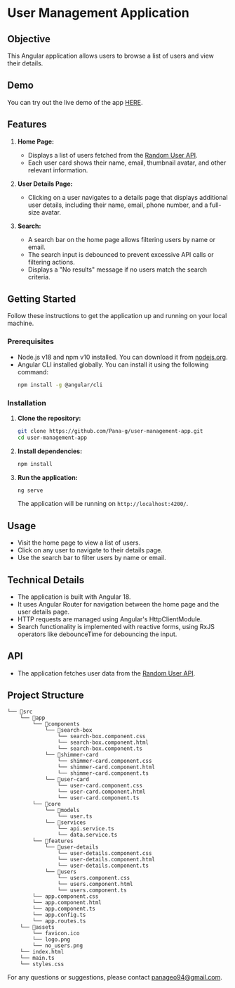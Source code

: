 
# User Management Application

## Objective

This Angular application allows users to browse a list of users and view their details.

## Demo

You can try out the live demo of the app [HERE](https://pana-g.github.io/user-management-app/).

## Features

1. **Home Page:**
   - Displays a list of users fetched from the [Random User API](https://randomuser.me/api/?results=10).
   - Each user card shows their name, email, thumbnail avatar, and other relevant information.

2. **User Details Page:**
   - Clicking on a user navigates to a details page that displays additional user details, including their name, email, phone number, and a full-size avatar.

3. **Search:**
   - A search bar on the home page allows filtering users by name or email.
   - The search input is debounced to prevent excessive API calls or filtering actions.
   - Displays a "No results" message if no users match the search criteria.

## Getting Started

Follow these instructions to get the application up and running on your local machine.

### Prerequisites

- Node.js v18 and npm v10 installed. You can download it from [nodejs.org](https://nodejs.org/).
- Angular CLI installed globally. You can install it using the following command:
  ```bash
  npm install -g @angular/cli
  ```

### Installation

1. **Clone the repository:**
   ```bash
   git clone https://github.com/Pana-g/user-management-app.git
   cd user-management-app
   ```

2. **Install dependencies:**
   ```bash
   npm install
   ```

3. **Run the application:**
   ```bash
   ng serve
   ```
   The application will be running on `http://localhost:4200/`.

## Usage

- Visit the home page to view a list of users.
- Click on any user to navigate to their details page.
- Use the search bar to filter users by name or email.

## Technical Details

- The application is built with Angular 18.
- It uses Angular Router for navigation between the home page and the user details page.
- HTTP requests are managed using Angular's HttpClientModule.
- Search functionality is implemented with reactive forms, using RxJS operators like debounceTime for debouncing the input.

## API

- The application fetches user data from the [Random User API](https://randomuser.me/api/?results=10).

## Project Structure

```
└── 📁src
    └── 📁app
        └── 📁components
            └── 📁search-box
                └── search-box.component.css
                └── search-box.component.html
                └── search-box.component.ts
            └── 📁shimmer-card
                └── shimmer-card.component.css
                └── shimmer-card.component.html
                └── shimmer-card.component.ts
            └── 📁user-card
                └── user-card.component.css
                └── user-card.component.html
                └── user-card.component.ts
        └── 📁core
            └── 📁models
                └── user.ts
            └── 📁services
                └── api.service.ts
                └── data.service.ts
        └── 📁features
            └── 📁user-details
                └── user-details.component.css
                └── user-details.component.html
                └── user-details.component.ts
            └── 📁users
                └── users.component.css
                └── users.component.html
                └── users.component.ts
        └── app.component.css
        └── app.component.html
        └── app.component.ts
        └── app.config.ts
        └── app.routes.ts
    └── 📁assets
        └── favicon.ico
        └── logo.png
        └── no_users.png
    └── index.html
    └── main.ts
    └── styles.css
```

For any questions or suggestions, please contact [panageo94@gmail.com](mailto:panageo94@gmail.com).